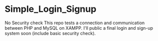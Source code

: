# Simple_Login_Signup

No Security check
This repo tests a connection and communication between PHP and MySQL on XAMPP. I'll public a final login and sign-up system soon (include basic security check).
